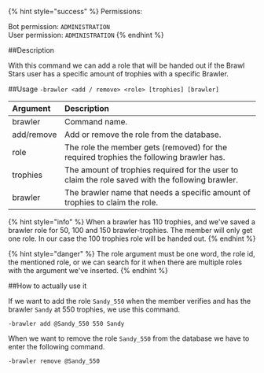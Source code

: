 {% hint style="success" %}
Permissions:

Bot permission: `ADMINISTRATION`<br>User permission: `ADMINISTRATION`
{% endhint %}

##Description

With this command we can add a role that will be handed out if the Brawl Stars user has a specific amount of trophies with a specific Brawler.


##Usage
``-brawler <add / remove> <role> [trophies] [brawler]``


| Argument | Description |
| :--- | :--- | 
| brawler | Command name. |
| add/remove | Add or remove the role from the database. |
| role | The role the member gets (removed) for the required trophies the following brawler has. |
| trophies | The amount of trophies required for the user to claim the role saved with the following brawler. |
| brawler | The brawler name that needs a specific amount of trophies to claim the role. |

{% hint style="info" %}
When a brawler has 110 trophies, and we've saved a brawler role for 50, 100 and 150 brawler-trophies. The member will only get one role. In our case the 100 trophies role will be handed out.
{% endhint %}

{% hint style="danger" %}
The role argument must be one word, the role id, the mentioned role, or we can search for it when there are multiple roles with the argument we've inserted.
{% endhint %}

##How to actually use it


If we want to add the role ``Sandy_550`` when the member verifies and has the brawler ``Sandy`` at 550 trophies, we use this command.

```
-brawler add @Sandy_550 550 Sandy
```


When we want to remove the role `Sandy_550` from the database we have to enter the following command.

```
-brawler remove @Sandy_550
```